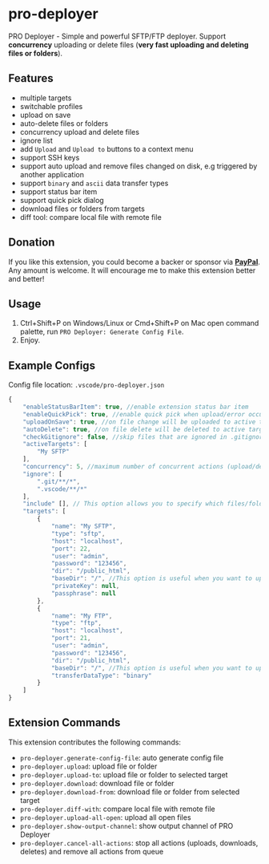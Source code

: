 # pro-deployer

PRO Deployer - Simple and powerful SFTP/FTP deployer. Support **concurrency** uploading or delete files (**very fast uploading and deleting files or folders**).

## Features

- multiple targets
- switchable profiles
- upload on save
- auto-delete files or folders
- concurrency upload and delete files
- ignore list
- add `Upload` and `Upload to` buttons to a context menu
- support SSH keys
- support auto upload and remove files changed on disk, e.g triggered by another application
- support `binary` and `ascii` data transfer types
- support status bar item
- support quick pick dialog
- download files or folders from targets
- diff tool: compare local file with remote file

## Donation

If you like this extension, you could become a backer or sponsor via **[PayPal](https://www.paypal.com/paypalme/hemineibg1)**. Any amount is welcome. It will encourage me to make this extension better and better!

## Usage

1. Ctrl+Shift+P on Windows/Linux or Cmd+Shift+P on Mac open command palette, run `PRO Deployer: Generate Config File`.
2. Enjoy.

## Example Configs

Config file location: `.vscode/pro-deployer.json`

```js
{
    "enableStatusBarItem": true, //enable extension status bar item
    "enableQuickPick": true, //enable quick pick when upload/error occurs
    "uploadOnSave": true, //on file change will be uploaded to active targets
    "autoDelete": true, //on file delete will be deleted to active targets
    "checkGitignore": false, //skip files that are ignored in .gitignore
    "activeTargets": [
        "My SFTP"
    ],
    "concurrency": 5, //maximum number of concurrent actions (upload/delete)
    "ignore": [
        ".git/**/*",
        ".vscode/**/*"
    ],
    "include" [], // This option allows you to specify which files/folders to include in the auto upload/delete. If this option is not specified, all files/folders will be included.
    "targets": [
        {
            "name": "My SFTP",
            "type": "sftp",
            "host": "localhost",
            "port": 22,
            "user": "admin",
            "password": "123456",
            "dir": "/public_html",
            "baseDir": "/", //This option is useful when you want to upload files from a subdirectory of the project
            "privateKey": null,
            "passphrase": null
        },
        {
            "name": "My FTP",
            "type": "ftp",
            "host": "localhost",
            "port": 21,
            "user": "admin",
            "password": "123456",
            "dir": "/public_html",
            "baseDir": "/", //This option is useful when you want to upload files from a subdirectory of the project
            "transferDataType": "binary"
        }
    ]
}

```

## Extension Commands

This extension contributes the following commands:

- `pro-deployer.generate-config-file`: auto generate config file
- `pro-deployer.upload`: upload file or folder
- `pro-deployer.upload-to`: upload file or folder to selected target
- `pro-deployer.download`: download file or folder
- `pro-deployer.download-from`: download file or folder from selected target
- `pro-deployer.diff-with`: compare local file with remote file
- `pro-deployer.upload-all-open`: upload all open files
- `pro-deployer.show-output-channel`: show output channel of PRO Deployer
- `pro-deployer.cancel-all-actions`: stop all actions (uploads, downloads, deletes) and remove all actions from queue
